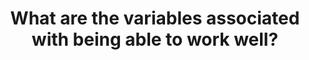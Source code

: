 ---
title: "What are the variables associated with being able to work well?"
description: Currently undefined.
---